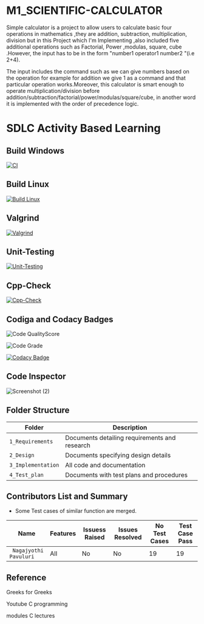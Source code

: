 # M1_SCIENTIFIC-CALCULATOR
 
 Simple calculator is a project to allow users to calculate basic four operations in mathematics ,they are addition, subtraction, multiplication, division but in this Project which I'm Implementing ,also included five additional operations such as Factorial, Power ,modulas, square, cube .However, the input has to be in the form "number1 operator1 number2 "(i.e 2+4).

The input includes the command such as we can give numbers based on the operation for example for addition we give 1 as a command and that particular operation works.Moreover, this calculator is smart enough to operate multiplication/division before addition/subtraction/factorial/power/modulas/square/cube, in another word it is implemented with the order of precedence logic.

 # SDLC Activity Based Learning
 
## Build Windows

[![CI](https://github.com/JyothiPavuluri/M1_SCIENTIFIC-CALCULATOR_UTIL/actions/workflows/main.yml/badge.svg)](https://github.com/JyothiPavuluri/M1_SCIENTIFIC-CALCULATOR_UTIL/actions/workflows/main.yml)

## Build Linux

[![Build Linux](https://github.com/JyothiPavuluri/M1_SCIENTIFIC-CALCULATOR_UTIL/actions/workflows/Linux.yml/badge.svg)](https://github.com/JyothiPavuluri/M1_SCIENTIFIC-CALCULATOR_UTIL/actions/workflows/Linux.yml)

## Valgrind

[![Valgrind](https://github.com/JyothiPavuluri/M1_SCIENTIFIC-CALCULATOR_UTIL/actions/workflows/Valgrind.yml/badge.svg)](https://github.com/JyothiPavuluri/M1_SCIENTIFIC-CALCULATOR_UTIL/actions/workflows/Valgrind.yml)

## Unit-Testing

[![Unit-Testing](https://github.com/JyothiPavuluri/M1_SCIENTIFIC-CALCULATOR_UTIL/actions/workflows/Unit.yml/badge.svg)](https://github.com/JyothiPavuluri/M1_SCIENTIFIC-CALCULATOR_UTIL/actions/workflows/Unit.yml)

## Cpp-Check

[![Cpp-Check](https://github.com/JyothiPavuluri/M1_SCIENTIFIC-CALCULATOR_UTIL/actions/workflows/Cpp-Check.yml/badge.svg)](https://github.com/JyothiPavuluri/M1_SCIENTIFIC-CALCULATOR_UTIL/actions/workflows/Cpp-Check.yml)

## Codiga and Codacy Badges

![Code QualityScore](https://api.codiga.io/project/32145/score/svg)

![Code Grade](https://api.codiga.io/project/32145/status/svg)

[![Codacy Badge](https://app.codacy.com/project/badge/Grade/a47dad03ede044e3a27074e88e957563)](https://www.codacy.com/gh/JyothiPavuluri/M1_SCIENTIFIC-CALCULATOR_UTIL/dashboard?utm_source=github.com&amp;utm_medium=referral&amp;utm_content=JyothiPavuluri/M1_SCIENTIFIC-CALCULATOR_UTIL&amp;utm_campaign=Badge_Grade)

## Code Inspector

![Screenshot (2)](https://user-images.githubusercontent.com/101269692/160268152-2ab735a4-32e7-49ff-9d76-647c712e595b.png)


## Folder Structure

Folder             | Description
-------------------| -----------------------------------------
`1_Requirements`   | Documents detailing requirements and research
`2_Design`         | Documents specifying design details
`3_Implementation` | All code and documentation
`4_Test_plan`      | Documents with test plans and procedures


## Contributors List and Summary

 - Some Test cases of similar function are merged.
 
 |  Name   |    Features    | Issuess Raised |Issues Resolved|No Test Cases|Test Case Pass |
|---------|----------------|----------------|---------------|-------------|-------------- | 
| ` Nagajyothi Pavuluri`  | All |  No     |  No   | 19  | 19  |   
    


## Reference

Greeks for Greeks

Youtube C programming

modules C lectures
